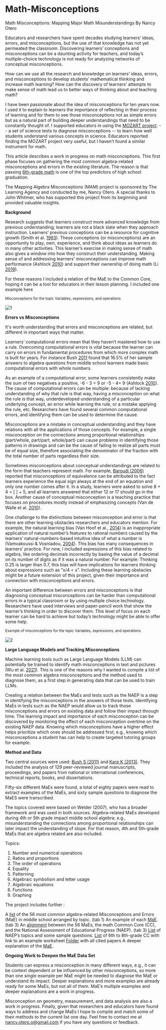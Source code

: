 # Math-Misconceptions
Math Misconceptions: Mapping Major Math Misunderstandings
By Nancy Otero

Educators and researchers have spent decades studying learners’ ideas, errors, and misconceptions, but the use of that knowledge has not yet permeated the classroom. Discovering learners’ conceptions and misconceptions can be a daunting activity for teachers, and today’s multiple-choice technology is not ready for analyzing networks of conceptual misconceptions. 

How can we use all the research and knowledge on learners’ ideas, errors, and misconceptions to develop students’ mathematical thinking and increase math learning? How can the discovery of learners’ attempts to make sense of math lead us to better ways of thinking about and teaching math?

I have been passionate about the idea of misconceptions for ten years now. I used it to explain to learners the importance of reflecting in their process of learning and for them to see those misconceptions not as simple errors but as a natural part of building deeper understandings that need to be constantly thought of. I supported educators in using the [MOZART project](https://pweb.cfa.harvard.edu/research/misconception-oriented-standards-based-assessment-resources-teachers-mosart). -- a set of science tests to diagnose misconceptions -- to learn how well students understand various concepts in science. Educators reported finding the MOZART project very useful, but I haven’t found a similar instrument for math. 

This article describes a work in progress on math misconceptions. This first phase focuses on gathering the most common algebra-related misconceptions and errors in the existing literature. The reason is that passing [6th-grade math](https://new.every1graduates.org/wp-content/uploads/2012/03/preventing_student_disengagement.pdf) is one of the top predictors of high school graduation.

The Mapping Algebra Misconceptions (MAM) project is sponsored by The Learning Agency and conducted by me, Nancy Otero. A special thanks to John Whitmer, who has supported this project from its beginning and provided valuable insights.

**Background**

Research suggests that learners construct more advanced knowledge from previous understanding; learners are not a black slate when they approach instruction. Learners’ previous conceptions can be a resource for cognitive growth (Smith et al. [1993](https://faculty.weber.edu/eamsel/Classes/Practicum/TA%20Practicum/papers/Smith,%20DiSessa,%20&%20Roschelle%20(1993-4).pdf)). These conceptions (or misconceptions) are an opportunity to play, own, experience, and think about ideas as learners do in many other activities. This learner’s exercise in making sense of math also gives a window into how they construct their understanding. Making sense of and addressing learners’ misconceptions can improve math performance (Ashlock [2010](https://www.amazon.com/Robert-B-Ashlock-Patterns-Computation/dp/B008UBBX9S)) and support their ownership of doing math (Li [2019](https://link.springer.com/article/10.1186/s40594-019-0197-9)). 

For these reasons I included a relation of the MaE to the Common Core, hoping it can be a tool for educators in their lesson planning. I included one example here
 
<sub>Misconceptions for the topic Variables, expressions, and operations</sub>

![1](https://user-images.githubusercontent.com/126116934/221442724-3597023a-76f2-4305-bb42-f0bca6f24d7f.JPG)

**Errors vs Misconceptions**

It's worth understanding that errors and misconceptions are related, but different in important ways that matter. 

Learners’ computational errors mean that they haven’t mastered how to use a rule. Overcoming computational errors is vital because the learner can carry on errors in fundamental procedures from which more complex math is built for years. For instance Bush [2011](https://ir.library.louisville.edu/cgi/viewcontent.cgi?article=1186&context=etd) found that 16.5% of her sample answers to algebra questions from middle school learners made basic computational errors with whole numbers. 

As an example of a computational error, some learners consistently make the sum of two negatives a positive, -6 - 3 = 9 or -5 - 4= 9 (Ashlock [2010](https://www.amazon.com/Robert-B-Ashlock-Patterns-Computation/dp/B008UBBX9S)). The cause of computational errors can be multiple: because of lacking understanding of why that rule is that way, having a misconception on what the rule is that way, underdeveloped understanding of a particular underlying concept, an error while learning the rule, or a mistake applying the rule, etc. Researchers have found several common computational errors, and identifying them can be used to determine the cause. 

Misconceptions are a mistake in conceptual understanding and they have relations with all the applications of those concepts. For example, a single misconception on the connections among proportional relationships (part/whole, part/part, whole/part) can cause problems in identifying those patterns in drawings and can be the cause of failing to realize all parts must be of equal size, therefore associating the denominator of the fraction with the total number of parts regardless their size. 

Sometimes misconceptions about conceptual understandings are related to the form that teachers represent math. For example, [Baroudi (2006)](https://drive.google.com/file/d/1aogV6bu5cncMROSMrq6WprHVLEnhVn31/view?usp=share_link) reported that misconceptions of equivalence can be attributed to the fact learners experience the equal sign always at the end of an equation and only one number comes after it. In a study, learners were asked to solve 8 + 4 = [ ] + 5, and all learners answered that either 12 or 17 should go in the box. Another cause of conceptual misconception is a teaching practice that focuses on procedures mostly instead of emphasizing concepts (Van de Walle et al. [2010](https://www.researchgate.net/publication/268631106_Elementary_and_middle_school_mathematics_Teaching_developmentally)). 

One challenge to the distinctions between misconception and error is that there are other learning obstacles researchers and educators mention. For example, the natural learning bias (Van Hoof et al., [2014](https://www.sciencedirect.com/science/article/abs/pii/S0959475214000346)) is an inappropriate application of natural number’s features to rational numbers caused by the learners’ natural-numbers-based intuitive idea of what a number is (Vamvakoussi & Vosniadou, [2004](https://d1wqtxts1xzle7.cloudfront.net/67091379/Vamvakoussi_2004-libre.pdf?1620211779=&response-content-disposition=inline%3B+filename%3DUnderstanding_the_structure_of_the_set_o.pdf&Expires=1677012706&Signature=ZLHLsYfCXnXqgmvihuCM7E20XVHRIgrLmLnKBm-L50AIfrECwfBK3BpzcvcvsNx1obbjsBA7fZ4SSDKYT-EytCT0Y8TCTCwQle4oBgkBQpB2wSeWBY5dW0JGLpspSYayyEO6YyNz9ptLQXzwD0IVcREYasZ8Dii1WctLkPwTGvuX0Mzb1fyn4nIQ7kkZiX73lAPTDvHaPNgEnbMtJ2xEJY9SRmyWD047e7to78w1nq7eMa9duNjZjqLvDUZCDQaNIdzRzwyckKpTPIgU7GOR-fRRZi~oF1n8a38u-RAMTee-nfKvH4EAw4N6vz4KXqChaDwR5NsXpTcUSo8cXjz4Rw__&Key-Pair-Id=APKAJLOHF5GGSLRBV4ZA)). This bias has many consequences in learners’ practice. For now, I included expressions of this bias related to algebra, like ordering decimals incorrectly by basing the value of a decimal on its number of digits as if it was a natural number. For example: Thinking 0.25 is larger than 0.7, this bias will have implications for learners thinking about expressions such as “x/4 < x”. Including these learning obstacles might be a future extension of this project, given their importance and connection with misconceptions and errors. 

An important difference between errors and misconceptions is that diagnosing conceptual misconceptions can be harder than computational errors in a typical classroom or by using multiple choice technology. Researchers have used interviews and paper-pencil work that show the learner’s thinking in order to discover them. This level of focus on each learner can be hard to achieve but today’s technology might be able to offer some help.   

<sub>Example of misconceptions for the topic Variables, expressions, and operations</sub>

![2](https://user-images.githubusercontent.com/126116934/221444192-8377afb6-87bc-4320-8cc9-8ac68d42c1fd.JPG)

**Large Language Models and Tracking Misconceptions**

Machine learning tools such as Large Language Models (LLM) can potentially be trained to identify math misconceptions in text and pictures (Wu et al. [2021](https://arxiv.org/abs/2107.14035)). This is one of the reasons why I wanted to compile a list of the most common algebra misconceptions and the method used to diagnose them, as a first step in generating data that can be used to train LLMs. 

Creating a relation between the MaEs and tests such as the NAEP is a step in identifying the misconceptions in the answers of those tests. Identifying MaEs in tests such as the NAEP would allow us to track those misconceptions and errors on existing data and follow their impact through time. The learning impact and importance of each misconception can be discovered by monitoring the effect of each misconception overtime on the existing NAEP data. Knowing which misconceptions have a higher effect helps prioritize which ones should be addressed first; e.g., knowing which misconceptions a student has can help to create targeted tutoring groups for example. 

**Method and Data**

Two central sources were used: [Bush S (2011)](https://ir.library.louisville.edu/cgi/viewcontent.cgi?article=1186&context=etd) and [Karp K (2013)](https://psycnet.apa.org/record/2013-36340-023). They included the analysis of 129 peer-reviewed journal manuscripts, proceedings, and papers from national or international conferences, technical reports, books, and dissertations. 

Fifty-six different MaEs were found, a total of eighty papers were read to extract examples of the MaEs, and sixty sample questions to diagnose the MaES were transcribed. 

The topics covered were based on Welder (2007), who has a broader framework and was used in both sources. Algebra-related MaEs developed during 4th or 5th grade impact middle school algebra; e.g., misunderstanding the connections among proportional relationships can later impact the understanding of slope. For that reason, 4th and 5th-grade MaEs that are algebra related are also included.

Topics:
					
1. Number and numerical operations 
2. Ratios and proportions
3. The order of operations
4. Equality
5. Patterning
6. Algebraic symbolism and letter usage
7. Algebraic equations
8. Functions
9. Graphing

The project includes further :
 
A [list](https://docs.google.com/spreadsheets/d/1h7BzOJMK6gTs4xMJu6gQ9M2u0iiKcltZ4DEsNETq0Os/edit?usp=share_link) of the 56 most common algebra-related Misconceptions and Errors (MaE) in middle school arranged by topic. (tab 1) 
An example of each [MaE](https://docs.google.com/spreadsheets/d/1h7BzOJMK6gTs4xMJu6gQ9M2u0iiKcltZ4DEsNETq0Os/edit?usp=share_link). (tab 3)
An [alignment](https://docs.google.com/spreadsheets/d/1h7BzOJMK6gTs4xMJu6gQ9M2u0iiKcltZ4DEsNETq0Os/edit?usp=sharing) between the 56 MaEs, the math Common Core (CC), and the National Assessment of Educational Progress (NAEP). (tab 3)
[List](https://drive.google.com/drive/folders/1wXVveAxr27lKi1uoXhH3k-WgK_9UoUeq?usp=share_link) of NAEP’s topics and some sample questions.
[List](https://drive.google.com/drive/folders/18kVnhk5xGX8MenUAAhex4klur3FC49yW?usp=share_link) of 6th to 8th-grade CC with link to an example worksheet
[Folder](https://drive.google.com/drive/folders/1KNb72Md2RMqBhuQ8gBpGQzzAyV4kTdVY?usp=sharing) with all cited papers 
A deeper explanation of the [MaE](https://docs.google.com/spreadsheets/d/1J4ffPamSDvxgSa3HKg-J3rXm-yQq-Kq0sGA4uMf3Xos/edit?usp=sharing).

**Ongoing Work to Deepen the MaE Data Set**

Students can express a misconception in many different ways, e.g., it can be context dependent or be influenced by other misconceptions, so more than one single example per MaE might be needed to diagnose the MaE or understand its impact. Deeper explanations and more examples are already ready for some MaEs, but not all of them. MaE’s multiple examples and deeper explanations are a work in progress.

Misconception on geometry, measurement, and data analysis are also a work in progress. Finally, given that researchers and educators have found ways to address and change MaEs I hope to compile and match some of their methods to the current list one day. Feel free to contact me at nancy.otero.o@gmail.com if you have any questions or feedback.
